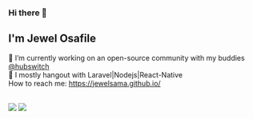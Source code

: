 ### Hi there 👋

## I'm Jewel Osafile
🔭 I’m currently working on an open-source community with my buddies <a href="https://github.com/hubswitch-africa">@hubswitch</a> <br/>
🌱 I mostly hangout with Laravel|Nodejs|React-Native </br>
 How to reach me:  https://jewelsama.github.io/</br>






<br />
   
 <img src="https://github-readme-streak-stats.herokuapp.com/?user=JewelSama&theme=radical"/>
 <img src="https://github-profile-trophy.vercel.app/?username=JewelSama&column=4&margin-w=7&margin-h=7&theme=radical"/>





<!--
**JewelSama/JewelSama** is a ✨ _special_ ✨ repository because its `README.md` (this file) appears on your GitHub profile.

Here are some ideas to get you started:

- 🔭 I’m currently working on ...
- 🌱 I’m currently learning ...
- 👯 I’m looking to collaborate on ...
- 🤔 I’m looking for help with ...
- 💬 Ask me about ...
- 📫 How to reach me: ...
- 😄 Pronouns: ...
- ⚡ Fun fact: ...
-->

